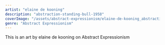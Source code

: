```yaml
---
artist: "elaine de kooning"
description: "abstraction-standing-bull-1958"
coverImage: "/assets/abstract-expressionism/elaine-de-kooning_abstraction-standing-bull-1958.jpg"
genre: "Abstract Expressionism"
---
```

This is an art by elaine de kooning on Abstract Expressionism

